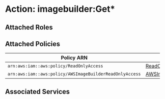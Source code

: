 # Action: imagebuilder:Get*

## Attached Roles

## Attached Policies

| Policy ARN | Policy Name |
|------------|-------------|
| `arn:aws:iam::aws:policy/ReadOnlyAccess` | [ReadOnlyAccess](../policies.md#readonlyaccess) |
| `arn:aws:iam::aws:policy/AWSImageBuilderReadOnlyAccess` | [AWSImageBuilderReadOnlyAccess](../policies.md#awsimagebuilderreadonlyaccess) |

## Associated Services

